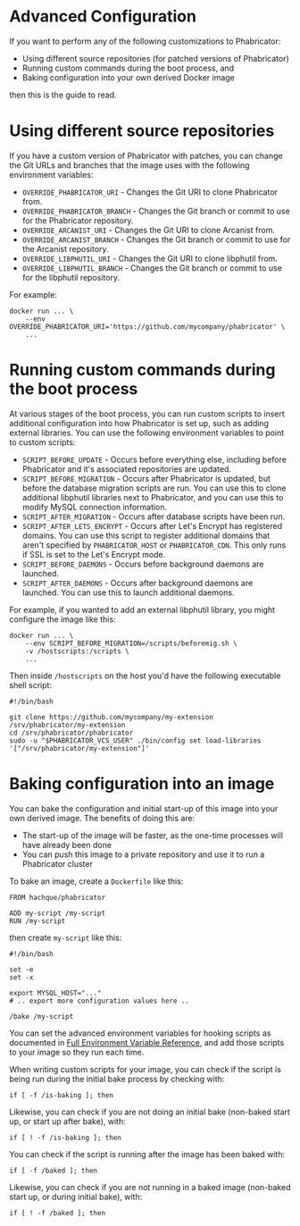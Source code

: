 # Advanced Configuration

If you want to perform any of the following customizations to Phabricator:

* Using different source repositories (for patched versions of Phabricator)
* Running custom commands during the boot process, and
* Baking configuration into your own derived Docker image

then this is the guide to read.

# Using different source repositories

If you have a custom version of Phabricator with patches, you can change the Git URLs and branches that the image uses with the following environment variables:

- `OVERRIDE_PHABRICATOR_URI` - Changes the Git URI to clone Phabricator from.
- `OVERRIDE_PHABRICATOR_BRANCH` - Changes the Git branch or commit to use for the Phabricator repository.
- `OVERRIDE_ARCANIST_URI` - Changes the Git URI to clone Arcanist from.
- `OVERRIDE_ARCANIST_BRANCH` - Changes the Git branch or commit to use for the Arcanist repository.
- `OVERRIDE_LIBPHUTIL_URI` - Changes the Git URI to clone libphutil from.
- `OVERRIDE_LIBPHUTIL_BRANCH` - Changes the Git branch or commit to use for the libphutil repository.

For example:

```
docker run ... \
    --env OVERRIDE_PHABRICATOR_URI='https://github.com/mycompany/phabricator' \
    ...
```

# Running custom commands during the boot process

At various stages of the boot process, you can run custom scripts to insert additional configuration into how Phabricator is set up, such as adding external libraries.  You can use the following environment variables to point to custom scripts:

- `SCRIPT_BEFORE_UPDATE` - Occurs before everything else, including before Phabricator and it's associated repositories are updated.
- `SCRIPT_BEFORE_MIGRATION` - Occurs after Phabricator is updated, but before the database migration scripts are run.  You can use this to clone additional libphutil libraries next to Phabricator, and you can use this to modify MySQL connection information.
- `SCRIPT_AFTER_MIGRATION` - Occurs after database scripts have been run.
- `SCRIPT_AFTER_LETS_ENCRYPT` - Occurs after Let's Encrypt has registered domains.  You can use this script to register additional domains that aren't specified by `PHABRICATOR_HOST` or `PHABRICATOR_CDN`.  This only runs if SSL is set to the Let's Encrypt mode.
- `SCRIPT_BEFORE_DAEMONS` - Occurs before background daemons are launched.
- `SCRIPT_AFTER_DAEMONS` - Occurs after background daemons are launched.  You can use this to launch additional daemons.

For example, if you wanted to add an external libphutil library, you might configure the image like this:

```
docker run ... \
    --env SCRIPT_BEFORE_MIGRATION=/scripts/beforemig.sh \
    -v /hostscripts:/scripts \
    ...
```

Then inside `/hostscripts` on the host you'd have the following executable shell script:

```
#!/bin/bash

git clone https://github.com/mycompany/my-extension /srv/phabricator/my-extension
cd /srv/phabricator/phabricator
sudo -u "$PHABRICATOR_VCS_USER" ./bin/config set load-libraries '["/srv/phabricator/my-extension"]'
```

# Baking configuration into an image

You can bake the configuration and initial start-up of this image into your own derived image.  The benefits of doing this are:

* The start-up of the image will be faster, as the one-time processes will have already been done
* You can push this image to a private repository and use it to run a Phabricator cluster

To bake an image, create a `Dockerfile` like this:

```
FROM hachque/phabricator

ADD my-script /my-script
RUN /my-script
```

then create `my-script` like this:

```
#!/bin/bash
 
set -e
set -x

export MYSQL_HOST="..."
# .. export more configuration values here ..

/bake /my-script
```

You can set the advanced environment variables for hooking scripts as documented in [Full Environment Variable Reference](ENV-LIST.md), and add those
scripts to your image so they run each time.

When writing custom scripts for your image, you can check if the script is being run during the initial bake process by checking with:

```
if [ -f /is-baking ]; then
```

Likewise, you can check if you are not doing an initial bake (non-baked start up, or start up after bake), with:

```
if [ ! -f /is-baking ]; then
```

You can check if the script is running after the image has been baked with:

```
if [ -f /baked ]; then
```

Likewise, you can check if you are not running in a baked image (non-baked start up, or during initial bake), with:

```
if [ ! -f /baked ]; then
```